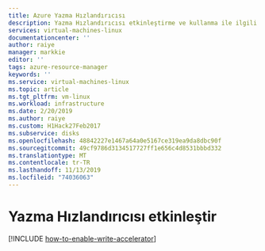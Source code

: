 ```yaml
---
title: Azure Yazma Hızlandırıcısı
description: Yazma Hızlandırıcısı etkinleştirme ve kullanma ile ilgili belgeler
services: virtual-machines-linux
documentationcenter: ''
author: raiye
manager: markkie
editor: ''
tags: azure-resource-manager
keywords: ''
ms.service: virtual-machines-linux
ms.topic: article
ms.tgt_pltfrm: vm-linux
ms.workload: infrastructure
ms.date: 2/20/2019
ms.author: raiye
ms.custom: H1Hack27Feb2017
ms.subservice: disks
ms.openlocfilehash: 48842227e1467a64a0e5167ce319ea9da8dbc90f
ms.sourcegitcommit: 49cf9786d3134517727ff1e656c4d8531bbbd332
ms.translationtype: MT
ms.contentlocale: tr-TR
ms.lasthandoff: 11/13/2019
ms.locfileid: "74036063"
---
```

# <a name="enable-write-accelerator"></a>Yazma Hızlandırıcısı etkinleştir
[!INCLUDE [how-to-enable-write-accelerator](../../../includes/virtual-machines-common-how-to-enable-write-accelerator.md)]
